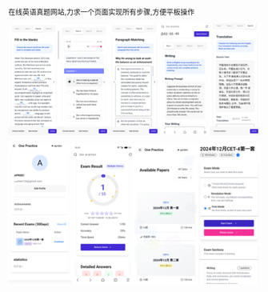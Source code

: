 在线英语真题网站,力求一个页面实现所有步骤,方便平板操作

![试卷页面](imgs/%E8%AF%95%E5%8D%B7%E9%A1%B5%E9%9D%A2.jpg)

![其余页面](imgs/%E5%85%B6%E4%BD%99%E9%A1%B5%E9%9D%A2.jpg)